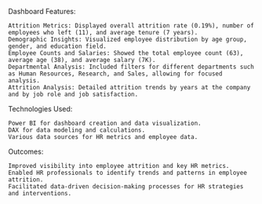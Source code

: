 Dashboard Features:

    Attrition Metrics: Displayed overall attrition rate (0.19%), number of employees who left (11), and average tenure (7 years).
    Demographic Insights: Visualized employee distribution by age group, gender, and education field.
    Employee Counts and Salaries: Showed the total employee count (63), average age (38), and average salary (7K).
    Departmental Analysis: Included filters for different departments such as Human Resources, Research, and Sales, allowing for focused analysis.
    Attrition Analysis: Detailed attrition trends by years at the company and by job role and job satisfaction.

Technologies Used:

    Power BI for dashboard creation and data visualization.
    DAX for data modeling and calculations.
    Various data sources for HR metrics and employee data.

Outcomes:

    Improved visibility into employee attrition and key HR metrics.
    Enabled HR professionals to identify trends and patterns in employee attrition.
    Facilitated data-driven decision-making processes for HR strategies and interventions.
